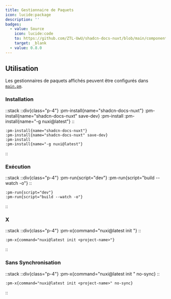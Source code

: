 ```yaml
---
title: Gestionnaire de Paquets
icon: lucide:package
description: ''
badges:
  - value: Source
    icon: lucide:code
    to: https://github.com/ZTL-UwU/shadcn-docs-nuxt/blob/main/components/content/PmInstall.vue
    target: _blank
  - value: 0.8.0
---
```


## Utilisation

Les gestionnaires de paquets affichés peuvent être configurés dans [`main.pm`](/api/configuration/shadcn-docs#main).

### Installation

::stack
  ::div{class="p-4"}
    :pm-install{name="shadcn-docs-nuxt"}
    :pm-install{name="shadcn-docs-nuxt" save-dev}
    :pm-install
    :pm-install{name="-g nuxi@latest"}
  ::
  ```mdc
  :pm-install{name="shadcn-docs-nuxt"}
  :pm-install{name="shadcn-docs-nuxt" save-dev}
  :pm-install
  :pm-install{name="-g nuxi@latest"}
  ```
::

### Exécution

::stack
  ::div{class="p-4"}
    :pm-run{script="dev"}
    :pm-run{script="build --watch -o"}
  ::
  ```mdc
  :pm-run{script="dev"}
  :pm-run{script="build --watch -o"}
  ```
::

### X

::stack
  ::div{class="p-4"}
  :pm-x{command="nuxi@latest init <project-name>"}
  ::
  ```mdc
  :pm-x{command="nuxi@latest init <project-name>"}
  ```
::

### Sans Synchronisation

::stack
  ::div{class="p-4"}
    :pm-x{command="nuxi@latest init <project-name>" no-sync}
  ::
  ```mdc
  :pm-x{command="nuxi@latest init <project-name>" no-sync}
  ```
::
